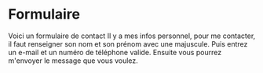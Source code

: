 # Formulaire
Voici un formulaire de contact
Il y a mes infos personnel, pour me contacter, il faut renseigner son nom et son prénom avec une majuscule.
Puis entrez un e-mail et un numéro de téléphone valide.
Ensuite vous pourrez m'envoyer le message que vous voulez.
